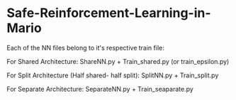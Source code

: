 # Safe-Reinforcement-Learning-in-Mario

Each of the NN files belong to it's respective train file:

For Shared Architecture:
ShareNN.py + Train_shared.py (or train_epsilon.py)

For Split Architecture  (Half shared- half split):
SplitNN.py + Train_split.py

For Separate Architecture:
SeparateNN.py + Train_seaparate.py
